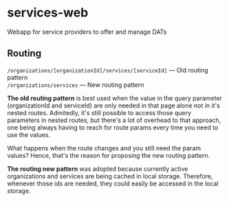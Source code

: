 # services-web
Webapp for service providers to offer and manage DATs

## Routing
`/organizations/[organizationId]/services/[serviceId]` — Old routing pattern  
`/organizations/services` — New routing pattern  

**The old routing pattern** is best used when the value in the query parameter (organizationId and serviceId) are only needed in that page alone not in it's nested routes. Admitedly, it's still possible to access those query parameters in nested routes, but there's a lot of overhead to that approach, one being always having to reach for route params every time you need to use the values.  

What happens when the route changes and you still need the param values? Hence, that's the reason for proposing the new routing pattern.  

**The routing new pattern** was adopted because currently active organizations and services are being cached in local storage. Therefore, whenever those ids are needed, they could easily be accessed in the local storage.